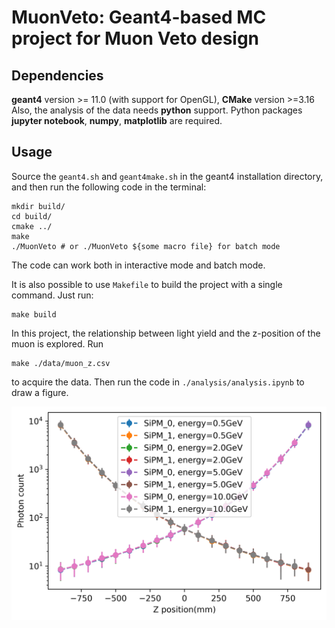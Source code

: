 # MuonVeto: Geant4-based MC project for Muon Veto design

## Dependencies

**geant4** version >= 11.0 (with support for OpenGL), **CMake** version >=3.16
Also, the analysis of the data needs **python** support. Python packages **jupyter notebook**, **numpy**, **matplotlib** are required.

## Usage

Source the `geant4.sh` and `geant4make.sh`  in the geant4 installation directory, and then run the following code in the terminal:

```shell
mkdir build/
cd build/
cmake ../
make
./MuonVeto # or ./MuonVeto ${some macro file} for batch mode
```

The code can work both in interactive mode and batch mode.

It is also possible to use `Makefile` to build the project with a single command. Just run:

```shell
make build
```

In this project, the relationship between light yield and the z-position of the muon is explored. Run

```shell
make ./data/muon_z.csv
```

to acquire the data. Then run the code in `./analysis/analysis.ipynb` to draw a figure.

![muon_z.png](./analysis/figure/muon_z.png)